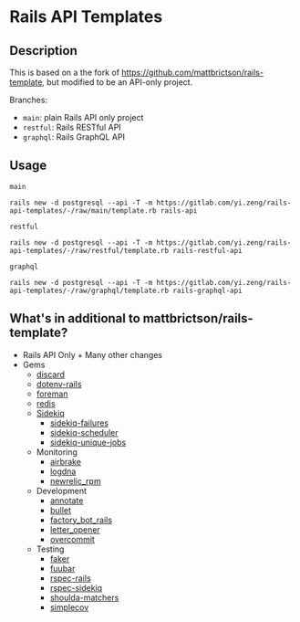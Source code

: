 # Rails API Templates

## Description

This is based on a the fork of <https://github.com/mattbrictson/rails-template>,
but modified to be an API-only project.

Branches:
- `main`: plain Rails API only project
- `restful`: Rails RESTful API
- `graphql`: Rails GraphQL API

## Usage

`main`

```
rails new -d postgresql --api -T -m https://gitlab.com/yi.zeng/rails-api-templates/-/raw/main/template.rb rails-api
```

`restful`

```
rails new -d postgresql --api -T -m https://gitlab.com/yi.zeng/rails-api-templates/-/raw/restful/template.rb rails-restful-api
```

`graphql`

```
rails new -d postgresql --api -T -m https://gitlab.com/yi.zeng/rails-api-templates/-/raw/graphql/template.rb rails-graphql-api
```

## What's in additional to mattbrictson/rails-template?

* Rails API Only + Many other changes
* Gems
  - [discard](https://github.com/jhawthorn/discard)
  - [dotenv-rails](https://github.com/bkeepers/dotenv)
  - [foreman](https://github.com/ddollar/foreman)
  - [redis](https://github.com/redis/redis-rb)
  - [Sidekiq](https://github.com/mperham/sidekiqs)
    - [sidekiq-failures](https://github.com/mhfs/sidekiq-failures)
    - [sidekiq-scheduler](https://github.com/moove-it/sidekiq-scheduler)
    - [sidekiq-unique-jobs](https://github.com/mhenrixon/sidekiq-unique-jobs)
  - Monitoring
    - [airbrake](https://github.com/airbrake/airbrake)
    - [logdna](https://github.com/logdna/ruby)
    - [newrelic_rpm](https://github.com/newrelic/newrelic-ruby-agent)
  - Development
    - [annotate](https://github.com/ctran/annotate_models)
    - [bullet](https://github.com/flyerhzm/bullet)
    - [factory_bot_rails](https://github.com/thoughtbot/factory_bot_rails)
    - [letter_opener](https://github.com/ryanb/letter_opener)
    - [overcommit](https://github.com/sds/overcommit)
  - Testing
    - [faker](https://github.com/faker-ruby/faker)
    - [fuubar](https://github.com/thekompanee/fuubar)
    - [rspec-rails](https://github.com/rspec/rspec-rails)
    - [rspec-sidekiq](https://github.com/rspec/rspec-rails)
    - [shoulda-matchers](https://github.com/thoughtbot/shoulda-matchers)
    - [simplecov](https://github.com/simplecov-ruby/simplecov)
